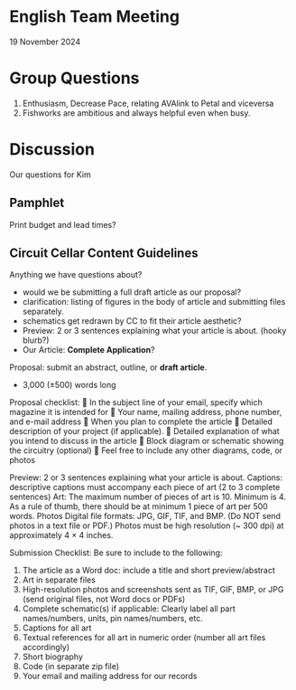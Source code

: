 # English Team Meeting

19 November 2024

# Group Questions

1. Enthusiasm, Decrease Pace, relating AVAlink to Petal and viceversa
2. Fishworks are ambitious and always helpful even when busy.

# Discussion

Our questions for Kim

## Pamphlet

Print budget and lead times?

## Circuit Cellar Content Guidelines

Anything we have questions about?
- would we be submitting a full draft article as our proposal?
- clarification: listing of figures in the body of article and submitting files separately.
- schematics get redrawn by CC to fit their article aesthetic?
- Preview: 2 or 3 sentences explaining what your article is about. (hooky blurb?)
- Our Article: **Complete Application**?

Proposal: submit an abstract, outline, or **draft article**.
- 3,000 (±500) words long

Proposal checklist: 
 In the subject line of your email, specify which magazine it is intended for
 Your name, mailing address, phone number, and e-mail address
 When you plan to complete the article
 Detailed description of your project (if applicable).
 Detailed explanation of what you intend to discuss in the article
 Block diagram or schematic showing the circuitry (optional)
 Feel free to include any other diagrams, code, or photos

Preview: 2 or 3 sentences explaining what your article is about.
Captions: descriptive captions must accompany each piece of art (2 to 3 complete
sentences)
Art: The maximum number of pieces of art is 10. Minimum is 4. As a rule of
thumb, there should be at minimum 1 piece of art per 500 words.
Photos
Digital file formats: JPG, GIF, TIF, and BMP. (Do NOT send photos in a text file or
PDF.) Photos must be high resolution (~ 300 dpi) at approximately 4 × 4 inches.

Submission Checklist: 
Be sure to include to the following:
1. The article as a Word doc: include a title and short preview/abstract
2. Art in separate files
3. High-resolution photos and screenshots sent as TIF, GIF, BMP, or JPG (send original
files, not Word docs or PDFs)
4. Complete schematic(s) if applicable: Clearly label all part names/numbers, units, pin
names/numbers, etc.
5. Captions for all art
6. Textual references for all art in numeric order (number all art files accordingly)
7. Short biography
8. Code (in separate zip file)
9. Your email and mailing address for our records